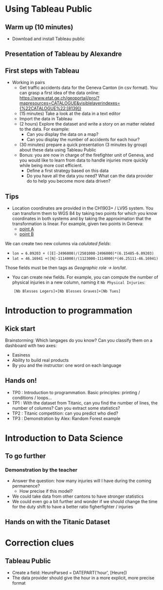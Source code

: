 # Using Tableau Public
## Warm up (10 minutes)
* Download and install Tableau public
## Presentation of Tableau by Alexandre
## First steps with Tableau
* Working in pairs
    * Get traffic accidents data for the Geneva Canton (in csv format). You can grasp a first idea of the data online: https://www.etat.ge.ch/geoportail/pro/?mapresources=CATALOGUE&visiblelayerindexes={%22CATALOGUE%22:[8139]}
    * (15 minutes) Take a look at the data in a text editor
    * Import the data in Tableau
    * (2 hours) Explore the dataset and write a story on an matter related to the data. For example:
        * Can you display the data on a map?
        * Can you display the number of accidents for each hour?
    * (30 minutes) prepare a quick presentation (3 minutes by group) about these data using Tableau Public
    * Bonus: you are now in charge of the firefighter unit of Geneva, and you would like to learn from data to handle injuries more quickly while being more cost efficient.
      * Define a first strategy based on this data
      * Do you have all the data you need? What can the data provider do to help you become more data driven?


## Tips
* Location coordinates are provided in the CH1903+ / LV95 system. You can transform them to WGS 84 by taking two points for which you know coordinates in both systems and by taking the approximation that the transformation is linear. For example, given two points in Geneva:
  * [point A](https://map.geo.admin.ch/?lang=fr&topic=ech&bgLayer=ch.swisstopo.pixelkarte-farbe&layers=ch.swisstopo.zeitreihen,ch.bfs.gebaeude_wohnungs_register,ch.bav.haltestellen-oev,ch.swisstopo.swisstlm3d-wanderwege&layers_visibility=false,false,false,false&layers_timestamp=18641231,,,&E=2501012.71&N=1118072.85&zoom=11.843333333333332)
  * [point B](https://map.geo.admin.ch/?lang=fr&topic=ech&bgLayer=ch.swisstopo.pixelkarte-farbe&layers=ch.swisstopo.zeitreihen,ch.bfs.gebaeude_wohnungs_register,ch.bav.haltestellen-oev,ch.swisstopo.swisstlm3d-wanderwege&layers_visibility=false,false,false,false&layers_timestamp=18641231,,,&E=2497281.51&N=1121171.99&zoom=9.709999999999994)

We can create two new columns via *calulated fields*:

  * `lon = 6.09203 + ([E]-2496000)/(2501000-2496000)*(6.15485-6.09203)`
  * `lat = 46.16941 +([N]-1114000)/(1123000-1114000)*(46.25111-46.16941)`

Those fields must be then tags as *Geographic role -> lon/lat*.

* You can create new fields. For example, you can compute the number of physical injuries in a new column, naming it `Nb Physical Injuries`:

`    [Nb Blesses Legers]+[Nb Blesses Graves]+[Nb Tues]`

# Introduction to programmation
## Kick start
Brainstorming: Which langages do you know? Can you classify them on a dashboard with two axes:
  * Easiness
  * Ability to build real products
  * By you and the instructor: one word on each language

## Hands on!
  * TP0 : Introduction to programmation. Basic principles: printing / conditions / loops...
  * TP1 : With the dataset from Titanic, can you find the number of lines, the number of columns? Can you extract some statistics?
  * TP2 : Titanic competition: can you predict who died?
  * TP3 : Demonstration by Alex: Random Forest example

# Introduction to Data Science

## To go further
### Demonstration by the teacher
* Answer the question: how many injuries will I have during the coming permanence?
    * How precise if this model?
* We could take data from other cantons to have stronger statistics
* We could even go a bit further and wonder if we should change the time for the duty shift to have a better ratio figherfighter / injuries

## Hands on with the Titanic Dataset

# Correction clues
## Tableau Public
* Create a field: HeureParsed = DATEPART('hour', [Heure])
* The data provider should give the hour in a more explicit, more precise format